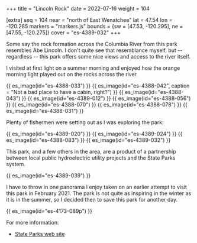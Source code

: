 +++
title = "Lincoln Rock"
date = 2022-07-16
weight = 104

[extra]
seq = 104
near = "north of East Wenatchee"
lat = 47.54
lon = -120.285
markers = "markers.js"
bounds = {sw = [47.53, -120.295], ne = [47.55, -120.275]}
cover = "es-4389-032"
+++

Some say the rock formation across the Columbia River from this park resembles Abe Lincoln. I don't quite see that resemblance myself, but -- regardless -- this park offers some nice views and access to the river itself.

<!-- more -->

I visited at first light on a summer morning and enjoyed how the orange morning light played out on the rocks across the river.

{{ es_image(id="es-4388-033") }}
{{ es_image(id="es-4388-042", caption = "Not a bad place to have a cabin, right?") }}
{{ es_image(id="es-4388-043") }}
{{ es_image(id="es-4389-012") }}
{{ es_image(id="es-4388-056") }}
{{ es_image(id="es-4388-070") }}
{{ es_image(id="es-4388-078") }}
{{ es_image(id="es-4388-031") }}

Plenty of fishermen were setting out as I was exploring the park:

{{ es_image(id="es-4389-020") }}
{{ es_image(id="es-4389-024") }}
{{ es_image(id="es-4388-083") }}
{{ es_image(id="es-4389-032") }}

This park, and a few others in the area, are a product of a partnership between local public hydroelectric utility projects and the State Parks system.

{{ es_image(id="es-4389-039") }}

I have to throw in one panorama I enjoy taken on an earlier attempt to visit this park in February 2021. The park is not quite as inspiring in the winter as it is in the summer, so I decided then to save this park for another day.

{{ es_image(id="es-4173-089p") }}

For more information:

* [State Parks web site](https://www.parks.wa.gov/541/Lincoln-Rock)
